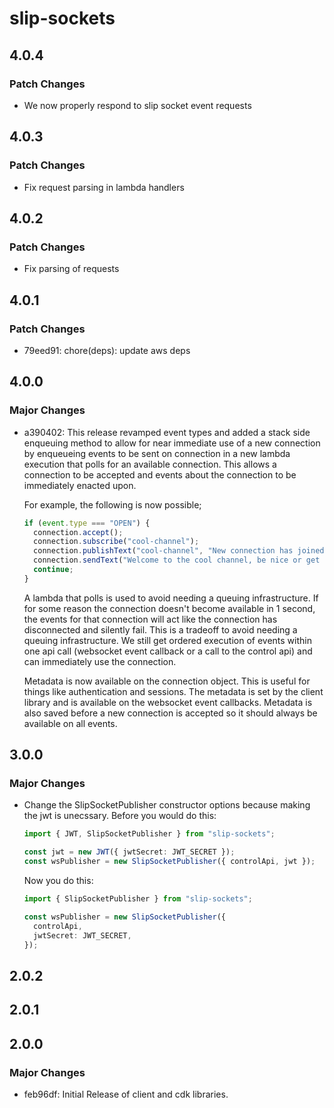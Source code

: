 # slip-sockets

## 4.0.4

### Patch Changes

- We now properly respond to slip socket event requests

## 4.0.3

### Patch Changes

- Fix request parsing in lambda handlers

## 4.0.2

### Patch Changes

- Fix parsing of requests

## 4.0.1

### Patch Changes

- 79eed91: chore(deps): update aws deps

## 4.0.0

### Major Changes

- a390402: This release revamped event types and added a stack side enqueuing method to allow for near immediate use of a new connection by enqueueing events to be sent on connection in a new lambda execution that polls for an available connection. This allows a connection to be accepted and events about the connection to be immediately enacted upon.

  For example, the following is now possible;

  ```ts
  if (event.type === "OPEN") {
    connection.accept();
    connection.subscribe("cool-channel");
    connection.publishText("cool-channel", "New connection has joined!");
    connection.sendText("Welcome to the cool channel, be nice or get out");
    continue;
  }
  ```

  A lambda that polls is used to avoid needing a queuing infrastructure. If for some reason the connection doesn't become available in 1 second, the events for that connection will act like the connection has disconnected and silently fail. This is a tradeoff to avoid needing a queuing infrastructure. We still get ordered execution of events within one api call (websocket event callback or a call to the control api) and can immediately use the connection.

  Metadata is now available on the connection object. This is useful for things like authentication and sessions. The metadata is set by the client library and is available on the websocket event callbacks. Metadata is also saved before a new connection is accepted so it should always be available on all events.

## 3.0.0

### Major Changes

- Change the SlipSocketPublisher constructor options because making the jwt is unecssary. Before you would do this:

  ```ts
  import { JWT, SlipSocketPublisher } from "slip-sockets";

  const jwt = new JWT({ jwtSecret: JWT_SECRET });
  const wsPublisher = new SlipSocketPublisher({ controlApi, jwt });
  ```

  Now you do this:

  ```ts
  import { SlipSocketPublisher } from "slip-sockets";

  const wsPublisher = new SlipSocketPublisher({
    controlApi,
    jwtSecret: JWT_SECRET,
  });
  ```

## 2.0.2

## 2.0.1

## 2.0.0

### Major Changes

- feb96df: Initial Release of client and cdk libraries.
